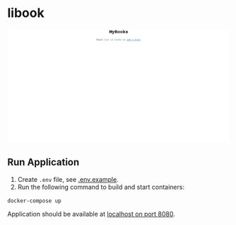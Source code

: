 # libook

![Demo of application](demo.gif)

## Run Application

1. Create `.env` file, see [.env.example](.env.example).
2. Run the following command to build and start containers:

```shell
docker-compose up
```

Application should be available at [localhost on port 8080](http://localhost:8080).